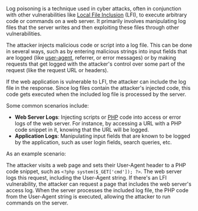 Log poisoning is a technique used in cyber attacks, often in conjunction with other vulnerabilities like [Local File Inclusion]() (LFI), to execute arbitrary code or commands on a web server. It primarily involves manipulating log files that the server writes and then exploiting these files through other vulnerabilities.

The attacker injects malicious code or script into a log file. This can be done in several ways, such as by entering malicious strings into input fields that are logged (like [user-agent](), referrer, or error messages) or by making requests that get logged with the attacker's control over some part of the request (like the request URL or headers).

If the web application is vulnerable to LFI, the attacker can include the log file in the response. Since log files contain the attacker's injected code, this code gets executed when the included log file is processed by the server.

Some common scenarios include:

- **Web Server Logs**: Injecting scripts or [PHP]() code into access or error logs of the web server. For instance, by accessing a URL with a PHP code snippet in it, knowing that the URL will be logged.
- **Application Logs**: Manipulating input fields that are known to be logged by the application, such as user login fields, search queries, etc.

As an example scenario:

The attacker visits a web page and sets their User-Agent header to a PHP code snippet, such as `<?php system($_GET['cmd']); ?>`. The web server logs this request, including the User-Agent string. If there's an LFI vulnerability, the attacker can request a page that includes the web server's access log. When the server processes the included log file, the PHP code from the User-Agent string is executed, allowing the attacker to run commands on the server.



